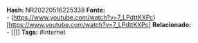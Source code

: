 **Hash:** NR20220516225338
**Fonte:**  
	- (https://www.youtube.com/watch?v=7_LPdttKXPc)[https://www.youtube.com/watch?v=7_LPdttKXPc]
**Relacionado:**  
	- [[]]
**Tags:**  #internet 

